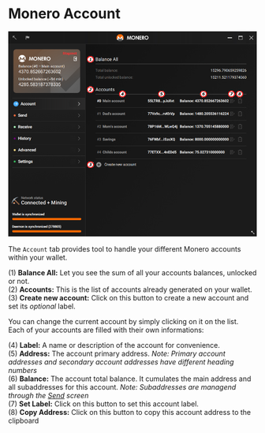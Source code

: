 # Monero Account
![account](media/black_account.png)

The `Account` tab provides tool to handle your different Monero accounts within your wallet.

(1) **Balance All:** Let you see the sum of all your accounts balances, unlocked or not.  
(2) **Accounts:** This is the list of accounts already generated on your wallet.  
(3) **Create new account:** Click on this button to create a new account and set its *optional* label.

You can change the current account by simply clicking on it on the list.  
Each of your accounts are filled with their own informations:

(4) **Label:** A name or description of the account for convenience.  
(5) **Address:** The account primary address. *Note: Primary account addresses and secondary account addresses have different heading numbers*  
(6) **Balance:** The account total balance. It cumulates the main address and all subaddresses for this account. *Note: Subaddresses are managend through the [Send](#send-monero) screen*  
(7) **Set Label:** Click on this button to set this account label.  
(8) **Copy Address:** Click on this button to copy this account address to the clipboard
